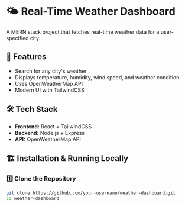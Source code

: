 # 🌤️ Real-Time Weather Dashboard

A MERN stack project that fetches real-time weather data for a user-specified city.

## 🚀 Features
- Search for any city's weather
- Displays temperature, humidity, wind speed, and weather condition
- Uses OpenWeatherMap API
- Modern UI with TailwindCSS

## 🛠️ Tech Stack
- **Frontend:** React + TailwindCSS
- **Backend:** Node.js + Express
- **API:** OpenWeatherMap API

## 🏗️ Installation & Running Locally

### 1️⃣ Clone the Repository
```sh
git clone https://github.com/your-username/weather-dashboard.git
cd weather-dashboard
